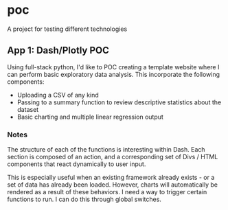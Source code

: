 # poc
A project for testing different technologies


## App 1: Dash/Plotly POC

Using full-stack python, I'd like to POC creating a template website where I can perform basic exploratory data analysis. This incorporate the following components:
  - Uploading a CSV of any kind
  - Passing to a summary function to review descriptive statistics about the dataset
  - Basic charting and multiple linear regression output


### Notes
The structure of each of the functions is interesting within Dash. Each section is composed of an action, and a corresponding set of Divs / HTML components that react dynamically to user input.

This is especially useful when an existing framework already exists - or a set of data has already been loaded. However, charts will automatically be rendered as a result of these behaviors. I need a way to trigger certain functions to run. I can do this through global switches.
